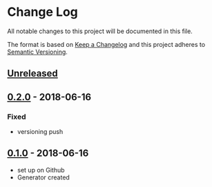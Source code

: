 # Change Log
All notable changes to this project will be documented in this file.

The format is based on [Keep a Changelog](http://keepachangelog.com/)
and this project adheres to [Semantic Versioning](http://semver.org/).

## [Unreleased][]

## [0.2.0][] - 2018-06-16
### Fixed
- versioning push

## [0.1.0][] - 2018-06-16
- set up on Github
- Generator created


[Unreleased]: https://github.com/tomdaniels/generator-react-boilerplate/compare/v0.2.0...HEAD
[0.2.0]: https://github.com/tomdaniels/generator-react-boilerplate/compare/v0.1.0...v0.2.0
[0.1.0]: https://github.com/tomdaniels/generator-react-boilerplate/tree/v0.1.0
